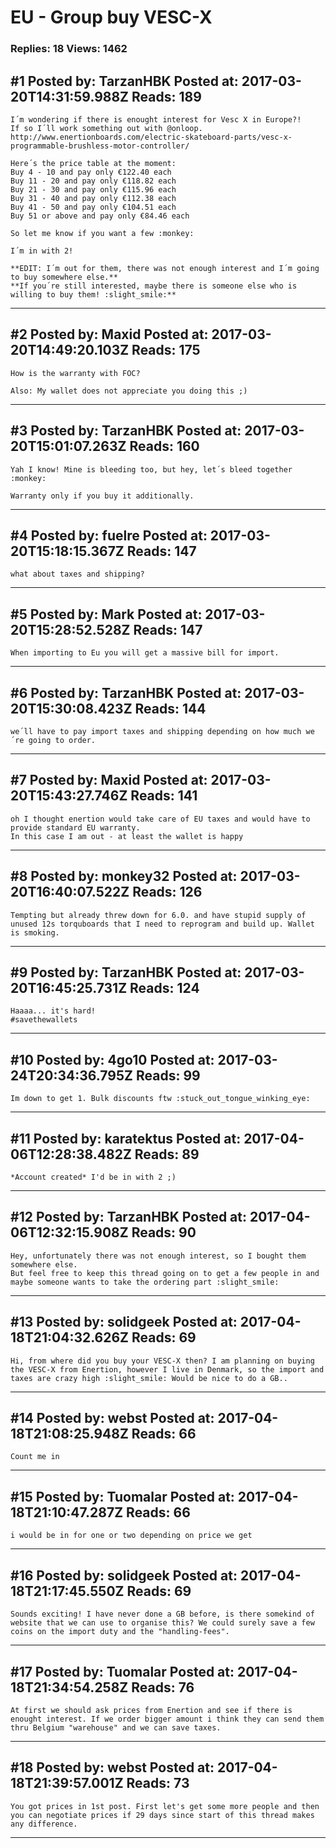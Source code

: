 # EU - Group buy VESC-X

### Replies: 18 Views: 1462

## \#1 Posted by: TarzanHBK Posted at: 2017-03-20T14:31:59.988Z Reads: 189

```
I´m wondering if there is enought interest for Vesc X in Europe?!
If so I´ll work something out with @onloop.
http://www.enertionboards.com/electric-skateboard-parts/vesc-x-programmable-brushless-motor-controller/

Here´s the price table at the moment: 
Buy 4 - 10 and pay only €122.40 each
Buy 11 - 20 and pay only €118.82 each
Buy 21 - 30 and pay only €115.96 each
Buy 31 - 40 and pay only €112.38 each
Buy 41 - 50 and pay only €104.51 each
Buy 51 or above and pay only €84.46 each

So let me know if you want a few :monkey:

I´m in with 2!

**EDIT: I´m out for them, there was not enough interest and I´m going to buy somewhere else.**
**If you´re still interested, maybe there is someone else who is willing to buy them! :slight_smile:**
```

---
## \#2 Posted by: Maxid Posted at: 2017-03-20T14:49:20.103Z Reads: 175

```
How is the warranty with FOC?

Also: My wallet does not appreciate you doing this ;)
```

---
## \#3 Posted by: TarzanHBK Posted at: 2017-03-20T15:01:07.263Z Reads: 160

```
Yah I know! Mine is bleeding too, but hey, let´s bleed together :monkey: 

Warranty only if you buy it additionally.
```

---
## \#4 Posted by: fuelre Posted at: 2017-03-20T15:18:15.367Z Reads: 147

```
what about taxes and shipping?
```

---
## \#5 Posted by: Mark Posted at: 2017-03-20T15:28:52.528Z Reads: 147

```
When importing to Eu you will get a massive bill for import.
```

---
## \#6 Posted by: TarzanHBK Posted at: 2017-03-20T15:30:08.423Z Reads: 144

```
we´ll have to pay import taxes and shipping depending on how much we´re going to order.
```

---
## \#7 Posted by: Maxid Posted at: 2017-03-20T15:43:27.746Z Reads: 141

```
oh I thought enertion would take care of EU taxes and would have to provide standard EU warranty.
In this case I am out - at least the wallet is happy
```

---
## \#8 Posted by: monkey32 Posted at: 2017-03-20T16:40:07.522Z Reads: 126

```
Tempting but already threw down for 6.0. and have stupid supply of unused 12s torquboards that I need to reprogram and build up. Wallet is smoking.
```

---
## \#9 Posted by: TarzanHBK Posted at: 2017-03-20T16:45:25.731Z Reads: 124

```
Haaaa... it's hard!
#savethewallets
```

---
## \#10 Posted by: 4go10 Posted at: 2017-03-24T20:34:36.795Z Reads: 99

```
Im down to get 1. Bulk discounts ftw :stuck_out_tongue_winking_eye:
```

---
## \#11 Posted by: karatektus Posted at: 2017-04-06T12:28:38.482Z Reads: 89

```
*Account created* I'd be in with 2 ;)
```

---
## \#12 Posted by: TarzanHBK Posted at: 2017-04-06T12:32:15.908Z Reads: 90

```
Hey, unfortunately there was not enough interest, so I bought them somewhere else.
But feel free to keep this thread going on to get a few people in and maybe someone wants to take the ordering part :slight_smile:
```

---
## \#13 Posted by: solidgeek Posted at: 2017-04-18T21:04:32.626Z Reads: 69

```
Hi, from where did you buy your VESC-X then? I am planning on buying the VESC-X from Enertion, however I live in Denmark, so the import and taxes are crazy high :slight_smile: Would be nice to do a GB..
```

---
## \#14 Posted by: webst Posted at: 2017-04-18T21:08:25.948Z Reads: 66

```
Count me in
```

---
## \#15 Posted by: Tuomalar Posted at: 2017-04-18T21:10:47.287Z Reads: 66

```
i would be in for one or two depending on price we get
```

---
## \#16 Posted by: solidgeek Posted at: 2017-04-18T21:17:45.550Z Reads: 69

```
Sounds exciting! I have never done a GB before, is there somekind of website that we can use to organise this? We could surely save a few coins on the import duty and the "handling-fees".
```

---
## \#17 Posted by: Tuomalar Posted at: 2017-04-18T21:34:54.258Z Reads: 76

```
At first we should ask prices from Enertion and see if there is enought interest. If we order bigger amount i think they can send them thru Belgium "warehouse" and we can save taxes.
```

---
## \#18 Posted by: webst Posted at: 2017-04-18T21:39:57.001Z Reads: 73

```
You got prices in 1st post. First let's get some more people and then you can negotiate prices if 29 days since start of this thread makes any difference.
```

---
